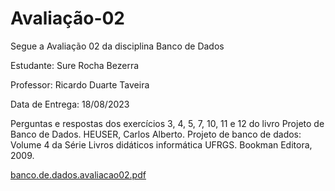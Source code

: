 # Avaliação-02

Segue a Avaliação 02 da disciplina Banco de Dados

Estudante: Sure Rocha Bezerra

Professor: Ricardo Duarte Taveira

Data de Entrega: 18/08/2023

Perguntas e respostas dos exercícios 3, 4, 5, 7, 10, 11 e 12 do livro Projeto de Banco de Dados.
HEUSER, Carlos Alberto. Projeto de banco de dados: Volume 4 da Série Livros didáticos informática UFRGS. Bookman Editora, 2009.

[banco.de.dados.avaliacao02.pdf](https://github.com/surerocha/bd-p4-info/files/12377724/banco.de.dados.avaliacao02.pdf)
